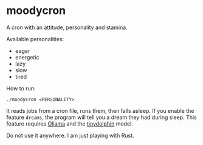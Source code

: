# moodycron

A cron with an attitude, personality and stamina.

Available personalities:
* eager
* energetic
* lazy
* slow
* tired


How to run:

```
./moodycron <PERSONALITY>
```

It reads jobs from a cron file, runs them, then falls asleep. If you enable the feature `dreams`, the program will tell you a dream they had during sleep. This feature requires [Ollama](https://ollama.com) and the [tinydolphin](https://ollama.com/library/tinydolphin) model.

Do not use it anywhere. I am just playing with Rust.
